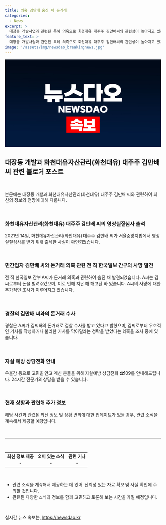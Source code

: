 ```yaml
---
title: 의혹 김만배 숨진 채 돈거래
categories:
  - News
excerpt: >
  대장동 개발사업과 관련된 특혜 의혹으로 화천대유 대주주 김만배씨의 관련성이 높아지고 있는 가운데, 전 언론사 간부 A씨의 의문의 사망과 돈거래 의혹이 논란이 되고 있다. A씨는 김씨로부터 돈을 빌려주었으며, 이로 인해 검찰 수사를 받았으며, 우호적인 기사를 작성하거나 불리한 기사를 막아달라는 청탁을 받았다는 의심을 받고 있다. A씨의 사망과 함께 이 사건은 더욱 긴박한 상황으로 진행되고 있다.
feature_text: >
  대장동 개발사업과 관련된 특혜 의혹으로 화천대유 대주주 김만배씨의 관련성이 높아지고 있는 가운데, 전 언론사 간부 A씨의 의문의 사망과 돈거래 의혹이 논란이 되고 있다. A씨는 김씨로부터 돈을 빌려주었으며, 이로 인해 검찰 수사를 받았으며, 우호적인 기사를 작성하거나 불리한 기사를 막아달라는 청탁을 받았다는 의심을 받고 있다. A씨의 사망과 함께 이 사건은 더욱 긴박한 상황으로 진행되고 있다.
image: '/assets/img/newsdao_breakingnews.jpg'
---
```


<p><img src="/assets/img/newsdao_breakingnews.jpg" alt="firstkoreanews 속보" /></p>

<h2 data-ke-size="size26">대장동 개발과 화천대유자산관리(화천대유) 대주주 김만배 씨 관련 블로거 포스트</h2>

<p data-ke-size="size16">&nbsp;</p>

<p>본문에는 대장동 개발과 화천대유자산관리(화천대유) 대주주 김만배 씨와 관련하여 최신의 정보와 전망에 대해 다룹니다.</p>

<p data-ke-size="size16">&nbsp;</p>

<h3>화천대유자산관리(화천대유) 대주주 김만배 씨의 영장실질심사 출석</h3>

<p data-ke-size="size16">2021년 14일, 화천대유자산관리(화천대유) 대주주 김만배 씨가 서울중앙지법에서 영장실질심사를 받기 위해 출석한 사실이 확인되었습니다.</p>

<p data-ke-size="size16">&nbsp;</p>

<h3>민간업자 김만배 씨와 돈거래 의혹 관련 전 직 한국일보 간부의 사망 발견</h3>

<p data-ke-size="size16">전 직 한국일보 간부 A씨가 돈거래 의혹과 관련하여 숨진 채 발견되었습니다. A씨는 김씨로부터 돈을 빌려주었으며, 이로 인해 지난 해 해고된 바 있습니다. A씨의 사망에 대한 추가적인 조사가 이루어지고 있습니다.</p>

<p data-ke-size="size16">&nbsp;</p>

<h3>경찰의 김만배 씨와의 돈거래 수사</h3>

<p data-ke-size="size16">경찰은 A씨가 김씨와의 돈거래로 검찰 수사를 받고 있다고 밝혔으며, 김씨로부터 우호적인 기사를 작성하거나 불리한 기사를 막아달라는 청탁을 받았다는 의혹을 조사 중에 있습니다.</p>

<p data-ke-size="size16">&nbsp;</p>

<h3>자살 예방 상담전화 안내</h3>

<p data-ke-size="size16">우울감 등으로 고민을 안고 계신 분들을 위해 자살예방 상담전화 ☎109를 안내해드립니다. 24시간 전문가의 상담을 받을 수 있습니다.</p>

<p data-ke-size="size16">&nbsp;</p>

<h3>현재 상황과 관련해 추가 정보</h3>

<p data-ke-size="size16">해당 사건과 관련된 최신 정보 및 상황 변화에 대한 업데이트가 있을 경우, 관련 소식을 계속해서 제공할 예정입니다. </p>

<p data-ke-size="size16">&nbsp;</p>

<hr>

<p data-ke-size="size16">&nbsp;</p>

<table>
  <tbody>
    <tr>
      <td style="text-align: center; height: 17px;"><b>최신 정보 제공</b></td>
      <td style="text-align: center; height: 17px;"><b>의미 있는 소식</b></td>
      <td style="text-align: center; height: 17px;"><b>관련 기사</b></td>
    </tr>
    <tr>
      <td style="text-align: center;">-</td>
      <td style="text-align: center;">-</td>
      <td style="text-align: center;">-</td>
    </tr>
  </tbody>
</table>

<p data-ke-size="size16">&nbsp;</p>

<ul>
  <li>관련 소식을 계속해서 제공하는 데 있어, 신뢰성 있는 자료 확보 및 사실 확인에 주의할 것입니다.</li>
  <li>관련된 다양한 소식과 정보를 함께 고민하고 토론해 보는 시간을 가질 예정입니다.</li>
</ul>

<p data-ke-size="size16">&nbsp;</p>
실시간 뉴스 속보는, <a href="https://newsdao.kr" rel="dofollow">https://newsdao.kr</a>


